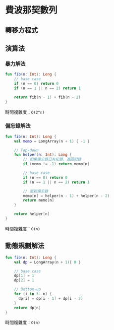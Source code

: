 # 費波那契數列

## 轉移方程式


## 演算法
### 暴力解法
```kotlin
fun fib(n: Int): Long {
    // base case
    if (n == 0) return 0
    if (n == 1 || n == 2) return 1

    return fib(n - 1) + fib(n - 2) 
}
```
時間複雜度：`O(2^n)`


### 備忘錄解法
```kotlin
fun fib(n: Int): Long {
    val memo = LongArray(n + 1) { -1 }

    // Top-down
    fun helper(n: Int): Long {
        // 如果備忘錄已有紀錄，返回紀錄
        if (memo != -1) return memo[n]

        // base case
        if (n == 0) return 0
        if (n == 1 || n == 2) return 1

        // 更新備忘錄
        memo[n] = helper(n - 1) + helper(n - 2) 
        return memo[n]
    }

    return helper[n]
}
```
時間複雜度：`O(n)`

## 動態規劃解法
```kotlin
fun fib(n: Int): Long {
    val dp = LongArray(n + 1){ 0 }

    // base case
    dp[1] = 1
    dp[2] = 1

    // Bottom-up
    for (i in 3..n) {
      dp[i] = dp[i - 1] + dp[i - 2]
    }
    return dp[n]
}
```
時間複雜度：`O(n)`
